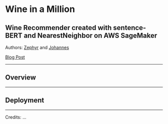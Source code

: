 
# Wine in a Million

## Wine Recommender created with sentence-BERT and NearestNeighbor on AWS SageMaker

Authors: [Zephyr](https://github.com/JZHeadley) and [Johannes](https://jonaylor.xyz)

[Blog Post](https://google.com)

-----

## Overview

-----

## Deployment

-----


Credits: ...
